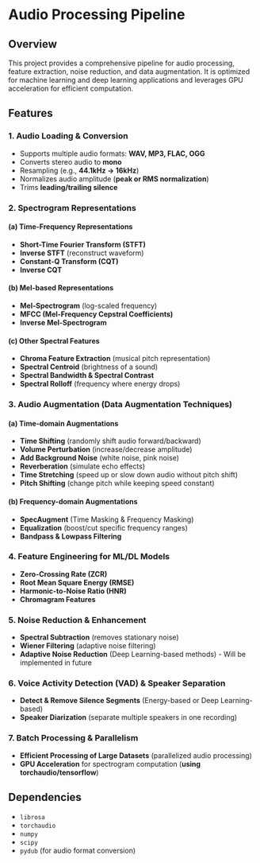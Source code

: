 # Audio Processing Pipeline

## Overview
This project provides a comprehensive pipeline for audio processing, feature extraction, noise reduction, and data augmentation. It is optimized for machine learning and deep learning applications and leverages GPU acceleration for efficient computation.

## Features
### 1. Audio Loading & Conversion
- Supports multiple audio formats: **WAV, MP3, FLAC, OGG**
- Converts stereo audio to **mono**
- Resampling (e.g., **44.1kHz → 16kHz**)
- Normalizes audio amplitude (**peak or RMS normalization**)
- Trims **leading/trailing silence**

### 2. Spectrogram Representations
#### (a) Time-Frequency Representations
- **Short-Time Fourier Transform (STFT)**
- **Inverse STFT** (reconstruct waveform)
- **Constant-Q Transform (CQT)**
- **Inverse CQT**

#### (b) Mel-based Representations
- **Mel-Spectrogram** (log-scaled frequency)
- **MFCC (Mel-Frequency Cepstral Coefficients)**
- **Inverse Mel-Spectrogram**

#### (c) Other Spectral Features
- **Chroma Feature Extraction** (musical pitch representation)
- **Spectral Centroid** (brightness of a sound)
- **Spectral Bandwidth & Spectral Contrast**
- **Spectral Rolloff** (frequency where energy drops)

### 3. Audio Augmentation (Data Augmentation Techniques)
#### (a) Time-domain Augmentations
- **Time Shifting** (randomly shift audio forward/backward)
- **Volume Perturbation** (increase/decrease amplitude)
- **Add Background Noise** (white noise, pink noise)
- **Reverberation** (simulate echo effects)
- **Time Stretching** (speed up or slow down audio without pitch shift)
- **Pitch Shifting** (change pitch while keeping speed constant)

#### (b) Frequency-domain Augmentations
- **SpecAugment** (Time Masking & Frequency Masking)
- **Equalization** (boost/cut specific frequency ranges)
- **Bandpass & Lowpass Filtering**

### 4. Feature Engineering for ML/DL Models
- **Zero-Crossing Rate (ZCR)**
- **Root Mean Square Energy (RMSE)**
- **Harmonic-to-Noise Ratio (HNR)**
- **Chromagram Features**

### 5. Noise Reduction & Enhancement
- **Spectral Subtraction** (removes stationary noise)
- **Wiener Filtering** (adaptive noise filtering)
- **Adaptive Noise Reduction** (Deep Learning-based methods)  - Will be implemented in future

### 6. Voice Activity Detection (VAD) & Speaker Separation
- **Detect & Remove Silence Segments** (Energy-based or Deep Learning-based)
- **Speaker Diarization** (separate multiple speakers in one recording)

### 7. Batch Processing & Parallelism
- **Efficient Processing of Large Datasets** (parallelized audio processing)
- **GPU Acceleration** for spectrogram computation (**using torchaudio/tensorflow**)

## Dependencies
- `librosa`
- `torchaudio`
- `numpy`
- `scipy`
- `pydub` (for audio format conversion)
